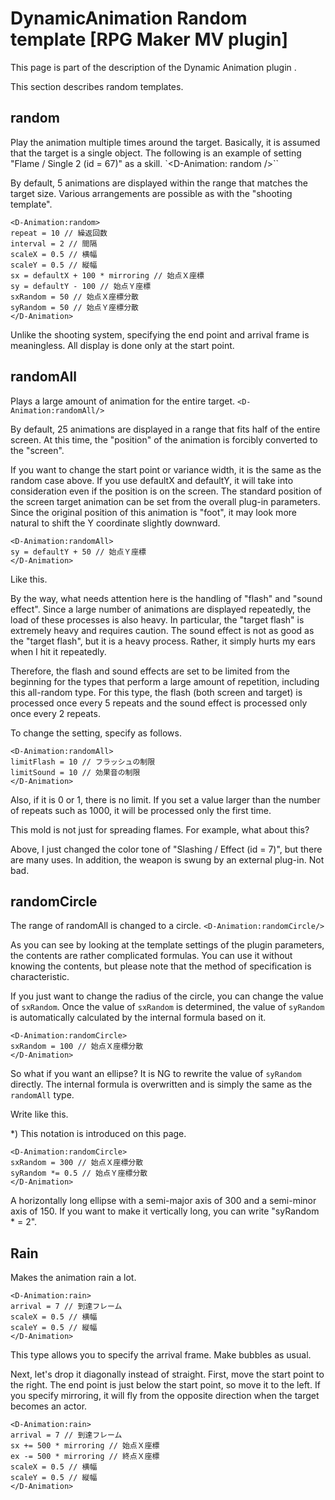 # DynamicAnimation Random template [RPG Maker MV plugin]
This page is part of the description of the Dynamic Animation plugin .

This section describes random templates.

## random
Play the animation multiple times around the target.
Basically, it is assumed that the target is a single object.
The following is an example of setting "Flame / Single 2 (id = 67)" as a skill.
`<D-Animation: random />``

By default, 5 animations are displayed within the range that matches the target size.
Various arrangements are possible as with the "shooting template".
```
<D-Animation:random>
repeat = 10 // 繰返回数
interval = 2 // 間隔
scaleX = 0.5 // 横幅
scaleY = 0.5 // 縦幅
sx = defaultX + 100 * mirroring // 始点Ｘ座標
sy = defaultY - 100 // 始点Ｙ座標
sxRandom = 50 // 始点Ｘ座標分散
syRandom = 50 // 始点Ｙ座標分散
</D-Animation>
```

Unlike the shooting system, specifying the end point and arrival frame is meaningless.
All display is done only at the start point.

## randomAll

Plays a large amount of animation for the entire target.
`<D-Animation:randomAll/>`

By default, 25 animations are displayed in a range that fits half of the entire screen.
At this time, the "position" of the animation is forcibly converted to the "screen".

If you want to change the start point or variance width, it is the same as the random case above.
If you use defaultX and defaultY, it will take into consideration even if the position is on the screen.
The standard position of the screen target animation can be set from the overall plug-in parameters.
Since the original position of this animation is "foot", it may look more natural to shift the Y coordinate slightly downward.
```
<D-Animation:randomAll>
sy = defaultY + 50 // 始点Ｙ座標
</D-Animation>
```
Like this.

By the way, what needs attention here is the handling of "flash" and "sound effect".
Since a large number of animations are displayed repeatedly, the load of these processes is also heavy.
In particular, the "target flash" is extremely heavy and requires caution.
The sound effect is not as good as the "target flash", but it is a heavy process.
Rather, it simply hurts my ears when I hit it repeatedly.

Therefore, the flash and sound effects are set to be limited from the beginning for the types that perform a large amount of repetition, including this all-random type.
For this type, the flash (both screen and target) is processed once every 5 repeats and the sound effect is processed only once every 2 repeats.

To change the setting, specify as follows.
```
<D-Animation:randomAll>
limitFlash = 10 // フラッシュの制限
limitSound = 10 // 効果音の制限
</D-Animation>
```

Also, if it is 0 or 1, there is no limit.
If you set a value larger than the number of repeats such as 1000, it will be processed only the first time.

This mold is not just for spreading flames.
For example, what about this?


Above, I just changed the color tone of "Slashing / Effect (id = 7)", but there are many uses.
In addition, the weapon is swung by an external plug-in.
Not bad.

## randomCircle

The range of randomAll is changed to a circle.
`<D-Animation:randomCircle/>`

As you can see by looking at the template settings of the plugin parameters, the contents are rather complicated formulas.
You can use it without knowing the contents, but please note that the method of specification is characteristic.

If you just want to change the radius of the circle, you can change the value of `sxRandom`.
Once the value of `sxRandom` is determined, the value of `syRandom` is automatically calculated by the internal formula based on it.
```
<D-Animation:randomCircle>
sxRandom = 100 // 始点Ｘ座標分散
</D-Animation>
```

So what if you want an ellipse?
It is NG to rewrite the value of `syRandom` directly.
The internal formula is overwritten and is simply the same as the `randomAll` type.

Write like this.

*) This notation is introduced on this page.

```
<D-Animation:randomCircle>
sxRandom = 300 // 始点Ｘ座標分散
syRandom *= 0.5 // 始点Ｙ座標分散
</D-Animation>
```

A horizontally long ellipse with a semi-major axis of 300 and a semi-minor axis of 150.
If you want to make it vertically long, you can write "syRandom * = 2".

## Rain

Makes the animation rain a lot.
```
<D-Animation:rain>
arrival = 7 // 到達フレーム
scaleX = 0.5 // 横幅
scaleY = 0.5 // 縦幅
</D-Animation>
```

This type allows you to specify the arrival frame.
Make bubbles as usual.

Next, let's drop it diagonally instead of straight.
First, move the start point to the right. The end point is just below the start point, so move it to the left.
If you specify mirroring, it will fly from the opposite direction when the target becomes an actor.
```
<D-Animation:rain>
arrival = 7 // 到達フレーム
sx += 500 * mirroring // 始点Ｘ座標
ex -= 500 * mirroring // 終点Ｘ座標
scaleX = 0.5 // 横幅
scaleY = 0.5 // 縦幅
</D-Animation>
```
